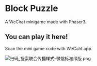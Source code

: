 # Block Puzzle

A WeChat minigame made with Phaser3.

## You can play it here!
Scan the mini game code with WeCaht app.

![扫码_搜索联合传播样式-微信标准绿版.png](https://i.loli.net/2021/01/10/So79nYL12tdrjz3.png)

